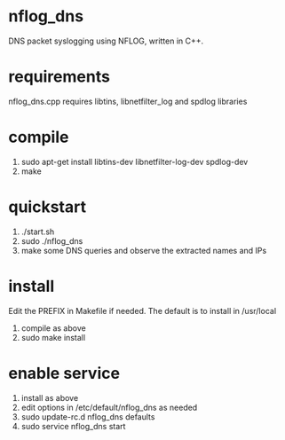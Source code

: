 # nflog_dns
DNS packet syslogging using NFLOG, written in C++.

# requirements

nflog_dns.cpp requires libtins, libnetfilter_log and spdlog libraries

# compile

1. sudo apt-get install libtins-dev libnetfilter-log-dev spdlog-dev
2. make

# quickstart

1. ./start.sh
2. sudo ./nflog_dns
3. make some DNS queries and observe the extracted names and IPs

# install

Edit the PREFIX in Makefile if needed. The default is to install in /usr/local

1. compile as above
2. sudo make install

# enable service

1. install as above
2. edit options in /etc/default/nflog_dns as needed
3. sudo update-rc.d nflog_dns defaults
4. sudo service nflog_dns start
